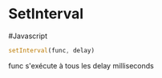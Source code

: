 # SetInterval
#Javascript 
```js
setInterval(func, delay)
```

func s'exécute à tous les delay milliseconds